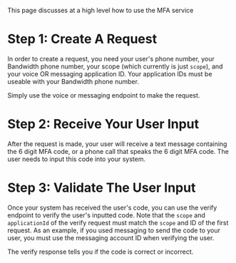 This page discusses at a high level how to use the MFA service

# Step 1: Create A Request

In order to create a request, you need your user's phone number, your Bandwidth phone number, your scope (which currently is just `scope`), and your voice OR messaging application ID. Your application IDs must be useable with your Bandwidth phone number.

Simply use the voice or messaging endpoint to make the request.

# Step 2: Receive Your User Input

After the request is made, your user will receive a text message containing the 6 digit MFA code, or a phone call that speaks the 6 digit MFA code. The user needs to input this code into your system.

# Step 3: Validate The User Input

Once your system has received the user's code, you can use the verify endpoint to verify the user's inputted code. Note that the `scope` and `applicationId` of the verify request must match the `scope` and ID of the first request. As an example, if you used messaging to send the code to your user, you must use the messaging account ID when verifying the user.

The verify response tells you if the code is correct or incorrect.
